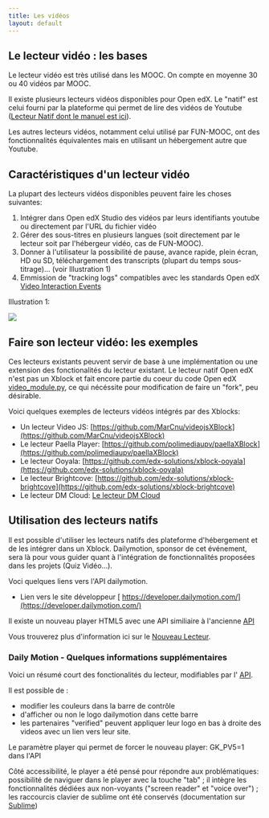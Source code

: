 ```yaml
---
title: Les vidéos
layout: default
---
```


## Le lecteur vidéo : les bases

Le lecteur vidéo est très utilisé dans les MOOC. On compte en moyenne 30 ou 40 vidéos par MOOC.

Il existe plusieurs lecteurs vidéos disponibles pour Open edX. Le "natif" est celui fourni par la
plateforme qui permet de lire des vidéos de Youtube ([Lecteur Natif dont le manuel est ici](http://edx-partner-course-staff.readthedocs.org/en/latest/creating_content/create_video.html)).

Les autres lecteurs vidéos, notamment celui utilisé par FUN-MOOC, ont des fonctionnalités équivalentes mais en utilisant un hébergement autre que Youtube.

## Caractéristiques d'un lecteur vidéo

La plupart des lecteurs vidéos disponibles peuvent faire les choses suivantes:

1. Intégrer dans Open edX Studio des vidéos par leurs identifiants youtube ou directement par l'URL du fichier vidéo
2. Gérer des sous-titres en plusieurs langues (soit directement par le lecteur soit par l'hébergeur vidéo, cas de FUN-MOOC).
3. Donner à l'utilisateur la possibilité de pause, avance rapide, plein écran, HD ou SD, téléchargement des transcripts (plupart du temps sous-titrage)... (voir Illustration 1)
4. Emmission de "tracking logs" compatibles avec les standards Open edX [Video Interaction Events](http://edx.readthedocs.org/en/latest/internal_data_formats/tracking_logs.html#video-interaction-events)

Illustration 1:

![](http://edx-partner-course-staff.readthedocs.org/en/latest/_images/Video_DownTrans_other.png)

## Faire son lecteur vidéo: les exemples

Ces lecteurs existants peuvent servir de base à une implémentation ou une extension des fonctionalités du lecteur existant.
Le lecteur natif Open edX n'est pas un Xblock et fait encore partie du coeur du code Open edX  [video_module.py](https://github.com/edx/edx-platform/blob/master/common/lib/xmodule/xmodule/video_module/video_module.py), ce qui nécéssite pour modification de faire un "fork", peu désirable.

Voici quelques exemples de lecteurs vidéos intégrés par des Xblocks:

- Un lecteur Video JS: [https://github.com/MarCnu/videojsXBlock](https://github.com/MarCnu/videojsXBlock)
- Le lecteur Paella Player: [https://github.com/polimediaupv/paellaXBlock](https://github.com/polimediaupv/paellaXBlock)
- Le lecteur Ooyala: [https://github.com/edx-solutions/xblock-ooyala](https://github.com/edx-solutions/xblock-ooyala)
- Le lecteur Brightcove: [https://github.com/edx-solutions/xblock-brightcove](https://github.com/edx-solutions/xblock-brightcove)
- Le lecteur DM Cloud:  [Le lecteur DM Cloud](https://github.com/openfun/dmcloud)

## Utilisation des lecteurs natifs

Il est possible d'utiliser les lecteurs natifs des plateforme d'hébergement et de les intégrer dans un Xblock.
Dailymotion, sponsor de cet événement, sera là pour vous guider quant à l'intégration de fonctionnalités proposées dans les projets (Quiz Vidéo...).

Voci quelques liens vers l'API dailymotion.
- Lien vers le site développeur [ https://developer.dailymotion.com/](https://developer.dailymotion.com/)

Il existe un nouveau player HTML5 avec une API similiaire à l'ancienne [API](https://developer.dailymotion.com/documentation#player-api)

Vous trouverez plus d'information ici sur le [Nouveau Lecteur]([http://www.dailymotion.com/player).

### Daily Motion  - Quelques informations supplémentaires

Voici un résumé court des fonctionalités du lecteur, modifiables par l' [API](https://developer.dailymotion.com/documentation#player-api).

Il est possible de :

- modifier les couleurs dans la barre de contrôle
- d'afficher ou non le logo dailymotion dans cette barre
- les partenaires "verified" peuvent appliquer leur logo en bas à droite des videos avec un lien vers leur site.

Le paramètre player qui permet de forcer le nouveau player: GK_PV5=1 dans l'API

Côté accessibilité, le player a été pensé pour répondre aux problématiques: possibilité de naviguer dans le player avec la touche "tab" ; il intègre les fonctionnalités dédiées aux non-voyants ("screen reader" et "voice over") ; les raccourcis clavier de sublime ont été conservés (documentation sur [Sublime](http://docs.sublimevideo.net/keyboard))
